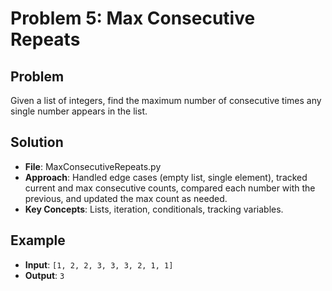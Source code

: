 # Problem 5: Max Consecutive Repeats

## Problem
Given a list of integers, find the maximum number of consecutive times any single number appears in the list.

## Solution
- **File**: MaxConsecutiveRepeats.py
- **Approach**: Handled edge cases (empty list, single element), tracked current and max consecutive counts, compared each number with the previous, and updated the max count as needed.
- **Key Concepts**: Lists, iteration, conditionals, tracking variables.

## Example
- **Input**: `[1, 2, 2, 3, 3, 3, 2, 1, 1]`
- **Output**: `3`